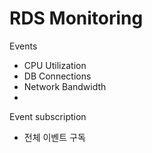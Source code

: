 # RDS Monitoring 

Events
- CPU Utilization 
- DB Connections 
- Network Bandwidth
- 
Event subscription 
- 전체 이벤트 구독
